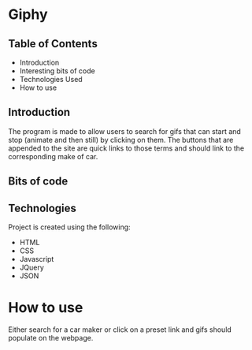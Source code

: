 # Giphy

## Table of Contents
* Introduction
* Interesting bits of code
* Technologies Used
* How to use


## Introduction
The program is made to allow users to search for gifs that can start and stop (animate and then still) by clicking on them. The buttons that are appended to the site are quick links to those terms and should link to the corresponding make of car.

## Bits of code

	
## Technologies
Project is created using the following:
* HTML
* CSS
* Javascript
* JQuery
* JSON

# How to use
 Either search for a car maker or click on a preset link and gifs should populate on the webpage.


	